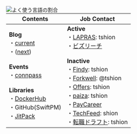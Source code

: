 <a href="https://github.com/anuraghazra/github-readme-stats" title="github-readme-stats">
    <img align="left" alt="よく使う言語の割合" src="https://github-readme-stats.vercel.app/api/top-langs/?hide=css,dockerfile,html,makefile,scss,shell&langs_count=6&username=tshion" />
</a>

Contents | Job Contact
--- | ---
**Blog**<br />・[current](https://mokumokulog.netlify.app/)<br />・([next](https://mklog.netlify.app/))<br /><br />**Events**<br />・[connpass]<br /><br />**Libraries**<br />・[DockerHub]<br />・GitHub(SwiftPM)<br />・[JitPack] | **Active**<br />・[LAPRAS]: tshion<br />・[ビズリーチ]<br /><br />**Inactive**<br />・[Findy]: tshion<br />・[Forkwell]: @tshion<br />・[Offers]: tshion<br />・[paiza]: tshion<br />・[PayCareer]<br />・[TechFeed]: shion<br />・[転職ドラフト]: tshion



[connpass]: https://connpass.com/user/Shion74431841/open/
[DockerHub]: https://hub.docker.com/u/tshion
[Findy]: https://findy-code.io/
[Forkwell]: https://forkwell.com/
[JitPack]: https://jitpack.io/
[LAPRAS]: https://lapras.com/public/tshion
[Offers]: https://offers.jp/
[paiza]: https://paiza.jp/
[PayCareer]: https://pay-career.com/
[TechFeed]: https://techfeed.io/people/@shion_engineer
[転職ドラフト]: https://job-draft.jp/users/60683
[ビズリーチ]: https://www.bizreach.jp/
